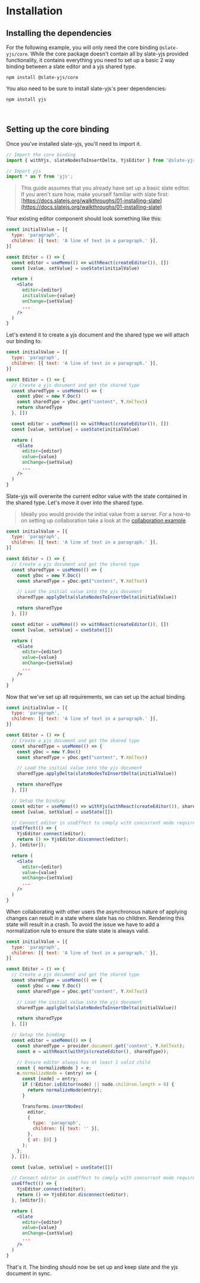 # Installation

## Installing the dependencies

For the following example, you will only need the core binding `@slate-yjs/core`. While the core package doesn't contain all by slate-yjs provided functionality, it contains everything you need to set up a basic 2 way binding between a slate editor and a yjs shared type.

```
npm install @slate-yjs/core
```

You also need to be sure to install slate-yjs's peer dependencies:

```
npm install yjs
```

<br/>

## Setting up the core binding

Once you've installed slate-yjs, you'll need to import it.

```jsx
// Import the core binding
import { withYjs, slateNodesToInsertDelta, YjsEditor } from '@slate-yjs/core';

// Import yjs
import * as Y from 'yjs';
```

> This guide assumes that you already have set up a basic slate editor. If you aren't sure how, make yourself familiar with slate first: [https://docs.slatejs.org/walkthroughs/01-installing-slate](https://docs.slatejs.org/walkthroughs/01-installing-slate)

Your existing editor component should look something like this:

```jsx
const initialValue = [{
  type: 'paragraph',
  children: [{ text: 'A line of text in a paragraph.' }],
}]

const Editor = () => {
  const editor = useMemo(() => withReact(createEditor()), [])
  const [value, setValue] = useState(initialValue)

  return (
    <Slate
      editor={editor}
      initialValue={value}
      onChange={setValue}
      ...
    />
  )
}
```

Let's extend it to create a yjs document and the shared type we will attach our binding to.

```jsx
const initialValue = [{
  type: 'paragraph',
  children: [{ text: 'A line of text in a paragraph.' }],
}]

const Editor = () => {
  // Create a yjs document and get the shared type
  const sharedType = useMemo(() => {
    const yDoc = new Y.Doc()
    const sharedType = yDoc.get("content", Y.XmlText)
    return sharedType
  }, [])

  const editor = useMemo(() => withReact(createEditor()), [])
  const [value, setValue] = useState(initialValue)

  return (
    <Slate
      editor={editor}
      value={value}
      onChange={setValue}
      ...
    />
  )
}
```

Slate-yjs will overwrite the current editor value with the state contained in the shared type. Let's move it over into the shared type.

> Ideally you would provide the initial value from a server. For a how-to on setting up collaboration take a look at the [collaboration example](collaboration-hocuspocus.md).

```jsx
const initialValue = [{
  type: 'paragraph',
  children: [{ text: 'A line of text in a paragraph.' }],
}]

const Editor = () => {
  // Create a yjs document and get the shared type
  const sharedType = useMemo(() => {
    const yDoc = new Y.Doc()
    const sharedType = yDoc.get("content", Y.XmlText)

    // Load the initial value into the yjs document
    sharedType.applyDelta(slateNodesToInsertDelta(initialValue))

    return sharedType
  }, [])

  const editor = useMemo(() => withReact(createEditor()), [])
  const [value, setValue] = useState([])

  return (
    <Slate
      editor={editor}
      value={value}
      onChange={setValue}
      ...
    />
  )
}
```

Now that we've set up all requirements, we can set up the actual binding.

```jsx
const initialValue = [{
  type: 'paragraph',
  children: [{ text: 'A line of text in a paragraph.' }],
}]

const Editor = () => {
  // Create a yjs document and get the shared type
  const sharedType = useMemo(() => {
    const yDoc = new Y.Doc()
    const sharedType = yDoc.get("content", Y.XmlText)

    // Load the initial value into the yjs document
    sharedType.applyDelta(slateNodesToInsertDelta(initialValue))

    return sharedType
  }, [])

  // Setup the binding
  const editor = useMemo(() => withYjs(withReact(createEditor()), sharedType), [])
  const [value, setValue] = useState([])

  // Connect editor in useEffect to comply with concurrent mode requirements.
  useEffect(() => {
    YjsEditor.connect(editor);
    return () => YjsEditor.disconnect(editor);
  }, [editor]);

  return (
    <Slate
      editor={editor}
      value={value}
      onChange={setValue}
      ...
    />
  )
}
```

When collaborating with other users the asynchronous nature of applying changes can result in a state where slate has no children. Rendering this state will result in a crash. To avoid the issue we have to add a normalization rule to ensure the slate state is always valid.

```jsx
const initialValue = [{
  type: 'paragraph',
  children: [{ text: 'A line of text in a paragraph.' }],
}]

const Editor = () => {
  // Create a yjs document and get the shared type
  const sharedType = useMemo(() => {
    const yDoc = new Y.Doc()
    const sharedType = yDoc.get("content", Y.XmlText)

    // Load the initial value into the yjs document
    sharedType.applyDelta(slateNodesToInsertDelta(initialValue))

    return sharedType
  }, [])

  // Setup the binding
  const editor = useMemo(() => {
    const sharedType = provider.document.get('content', Y.XmlText);
    const e = withReact(withYjs(createEditor(), sharedType));

    // Ensure editor always has at least 1 valid child
    const { normalizeNode } = e;
    e.normalizeNode = (entry) => {
      const [node] = entry;
      if (!Editor.isEditor(node) || node.children.length > 0) {
        return normalizeNode(entry);
      }

      Transforms.insertNodes(
        editor,
        {
          type: 'paragraph',
          children: [{ text: '' }],
        },
        { at: [0] }
      );
    };
  }, []);

  const [value, setValue] = useState([])

  // Connect editor in useEffect to comply with concurrent mode requirements.
  useEffect(() => {
    YjsEditor.connect(editor);
    return () => YjsEditor.disconnect(editor);
  }, [editor]);

  return (
    <Slate
      editor={editor}
      value={value}
      onChange={setValue}
      ...
    />
  )
}
```

That's it. The binding should now be set up and keep slate and the yjs document in sync.
